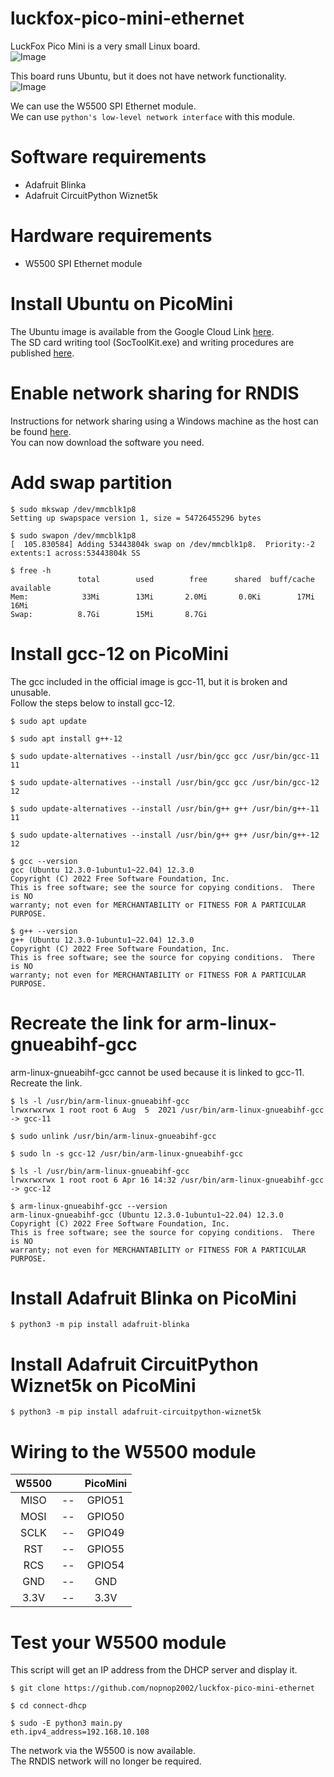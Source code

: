 # luckfox-pico-mini-ethernet
LuckFox Pico Mini is a very small Linux board.   
![Image](https://github.com/user-attachments/assets/99665cda-ba36-4de3-a1a9-d8cf117ef590)

This board runs Ubuntu, but it does not have network functionality.   
![Image](https://github.com/user-attachments/assets/7938e371-6be8-4acd-82b5-e38e85d1f44c)

We can use the W5500 SPI Ethernet module.   
We can use `python's low-level network interface` with this module.   

# Software requirements   
- Adafruit Blinka   
- Adafruit CircuitPython Wiznet5k   

# Hardware requirements   
- W5500 SPI Ethernet module   

# Install Ubuntu on PicoMini   
The Ubuntu image is available from the Google Cloud Link [here](https://wiki.luckfox.com/Luckfox-Pico/Luckfox-Pico-RV1103/Luckfox-Pico-prepare).    
The SD card writing tool (SocToolKit.exe) and writing procedures are published [here](https://wiki.luckfox.com/Luckfox-Pico/Luckfox-Pico-SD-Card-burn-image/).   

# Enable network sharing for RNDIS   
Instructions for network sharing using a Windows machine as the host can be found [here](https://wiki.luckfox.com/Luckfox-Pico/Luckfox-Pico-RV1106/Luckfox-Pico-Ultra-W/Luckfox-Pico-quick-start/Network-Sharing/ubuntu).   
You can now download the software you need.   

# Add swap partition
```
$ sudo mkswap /dev/mmcblk1p8
Setting up swapspace version 1, size = 54726455296 bytes

$ sudo swapon /dev/mmcblk1p8
[  105.830584] Adding 53443804k swap on /dev/mmcblk1p8.  Priority:-2 extents:1 across:53443804k SS

$ free -h
               total        used        free      shared  buff/cache   available
Mem:            33Mi        13Mi       2.0Mi       0.0Ki        17Mi        16Mi
Swap:          8.7Gi        15Mi       8.7Gi
```


# Install gcc-12 on PicoMini   
The gcc included in the official image is gcc-11, but it is broken and unusable.   
Follow the steps below to install gcc-12.   
```
$ sudo apt update

$ sudo apt install g++-12

$ sudo update-alternatives --install /usr/bin/gcc gcc /usr/bin/gcc-11 11

$ sudo update-alternatives --install /usr/bin/gcc gcc /usr/bin/gcc-12 12

$ sudo update-alternatives --install /usr/bin/g++ g++ /usr/bin/g++-11 11

$ sudo update-alternatives --install /usr/bin/g++ g++ /usr/bin/g++-12 12

$ gcc --version
gcc (Ubuntu 12.3.0-1ubuntu1~22.04) 12.3.0
Copyright (C) 2022 Free Software Foundation, Inc.
This is free software; see the source for copying conditions.  There is NO
warranty; not even for MERCHANTABILITY or FITNESS FOR A PARTICULAR PURPOSE.

$ g++ --version
g++ (Ubuntu 12.3.0-1ubuntu1~22.04) 12.3.0
Copyright (C) 2022 Free Software Foundation, Inc.
This is free software; see the source for copying conditions.  There is NO
warranty; not even for MERCHANTABILITY or FITNESS FOR A PARTICULAR PURPOSE.
```

# Recreate the link for arm-linux-gnueabihf-gcc   
arm-linux-gnueabihf-gcc cannot be used because it is linked to gcc-11.   
Recreate the link.   
```
$ ls -l /usr/bin/arm-linux-gnueabihf-gcc
lrwxrwxrwx 1 root root 6 Aug  5  2021 /usr/bin/arm-linux-gnueabihf-gcc -> gcc-11

$ sudo unlink /usr/bin/arm-linux-gnueabihf-gcc

$ sudo ln -s gcc-12 /usr/bin/arm-linux-gnueabihf-gcc

$ ls -l /usr/bin/arm-linux-gnueabihf-gcc
lrwxrwxrwx 1 root root 6 Apr 16 14:32 /usr/bin/arm-linux-gnueabihf-gcc -> gcc-12

$ arm-linux-gnueabihf-gcc --version
arm-linux-gnueabihf-gcc (Ubuntu 12.3.0-1ubuntu1~22.04) 12.3.0
Copyright (C) 2022 Free Software Foundation, Inc.
This is free software; see the source for copying conditions.  There is NO
warranty; not even for MERCHANTABILITY or FITNESS FOR A PARTICULAR PURPOSE.
```

# Install Adafruit Blinka on PicoMini
```
$ python3 -m pip install adafruit-blinka
```

# Install Adafruit CircuitPython Wiznet5k on PicoMini
```
$ python3 -m pip install adafruit-circuitpython-wiznet5k
```

# Wiring to the W5500 module
|W5500||PicoMini|
|:-:|:-:|:-:|
|MISO|--|GPIO51|
|MOSI|--|GPIO50|
|SCLK|--|GPIO49|
|RST|--|GPIO55|
|RCS|--|GPIO54|
|GND|--|GND|
|3.3V|--|3.3V|


# Test your W5500 module
This script will get an IP address from the DHCP server and display it.   
```
$ git clone https://github.com/nopnop2002/luckfox-pico-mini-ethernet

$ cd connect-dhcp

$ sudo -E python3 main.py
eth.ipv4_address=192.168.10.108
```

The network via the W5500 is now available.   
The RNDIS network will no longer be required.   

